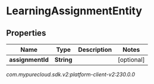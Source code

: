 # LearningAssignmentEntity


## Properties

| Name | Type | Description | Notes |
| ------------ | ------------- | ------------- | ------------- |
| **assignmentId** | **String** |  |  [optional] |




_com.mypurecloud.sdk.v2:platform-client-v2:230.0.0_
